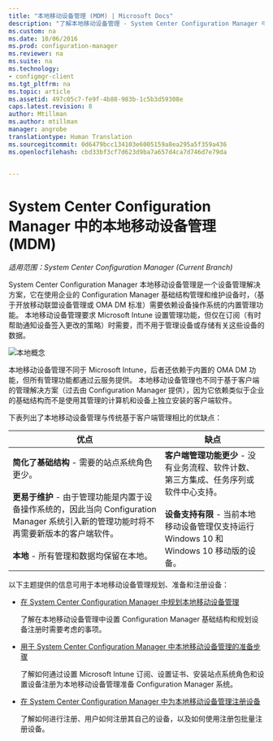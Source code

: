 ```yaml
---
title: "本地移动设备管理 (MDM) | Microsoft Docs"
description: "了解本地移动设备管理 - System Center Configuration Manager 中的设备管理解决方案。"
ms.custom: na
ms.date: 10/06/2016
ms.prod: configuration-manager
ms.reviewer: na
ms.suite: na
ms.technology:
- configmgr-client
ms.tgt_pltfrm: na
ms.topic: article
ms.assetid: 497c05c7-fe9f-4b88-983b-1c5b3d59308e
caps.latest.revision: 8
author: Mtillman
ms.author: mtillman
manager: angrobe
translationtype: Human Translation
ms.sourcegitcommit: 0d6479bcc134103e6005159a8ea295a5f359a436
ms.openlocfilehash: cbd33bf3cf7d623d9ba7a657d4ca7d746d7e79da


---
```

# <a name="on-premises-mobile-device-management-mdm-in-system-center-configuration-manager"></a>System Center Configuration Manager 中的本地移动设备管理 (MDM)

*适用范围：System Center Configuration Manager (Current Branch)*

System Center Configuration Manager 本地移动设备管理是一个设备管理解决方案，它在使用企业的 Configuration Manager 基础结构管理和维护设备时，（基于开放移动联盟设备管理或 OMA DM 标准）需要依赖设备操作系统的内置管理功能。 本地移动设备管理要求 Microsoft Intune 设置管理功能，但仅在订阅（有时帮助通知设备签入更改的策略）时需要，而不用于管理设备或存储有关这些设备的数据。  

 ![本地概念](media/On-premises-conceptual.png)  

 本地移动设备管理不同于 Microsoft Intune，后者还依赖于内置的 OMA DM 功能，但所有管理功能都通过云服务提供。  本地移动设备管理也不同于基于客户端的管理解决方案（过去由 Configuration Manager 提供），因为它依赖类似于企业的基础结构而不是使用其管理的计算机和设备上独立安装的客户端软件。  

 下表列出了本地移动设备管理与传统基于客户端管理相比的优缺点：  

|优点|缺点|  
|----------------|-------------------|  
|**简化了基础结构** - 需要的站点系统角色更少。<br /><br /> **更易于维护** - 由于管理功能是内置于设备操作系统的，因此当向 Configuration Manager 系统引入新的管理功能时将不再需要新版本的客户端软件。<br /><br /> **本地** - 所有管理和数据均保留在本地。|**客户端管理功能更少** - 没有业务流程、软件计数、第三方集成、任务序列或软件中心支持。<br /><br /> **设备支持有限** - 当前本地移动设备管理仅支持运行 Windows 10 和 Windows 10 移动版的设备。|  

 以下主题提供的信息可用于本地移动设备管理规划、准备和注册设备：  

-   [在 System Center Configuration Manager 中规划本地移动设备管理](../plan-design/plan-on-premises-mdm.md)  

     了解在本地移动设备管理中设置 Configuration Manager 基础结构和规划设备注册时需要考虑的事项。  

-   [用于 System Center Configuration Manager 中本地移动设备管理的准备步骤](../get-started/preparation-steps-for-on-premises-mdm.md)  

     了解如何通过设置 Microsoft Intune 订阅、设置证书、安装站点系统角色和设置设备注册为本地移动设备管理准备 Configuration Manager 系统。  

-   [在 System Center Configuration Manager 中为本地移动设备管理注册设备](../deploy-use/enroll-devices-on-premises-mdm.md)  

     了解如何进行注册、用户如何注册其自己的设备，以及如何使用注册包批量注册设备。  



<!--HONumber=Dec16_HO3-->


